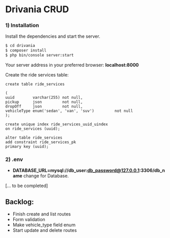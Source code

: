 # Drivania CRUD

### 1) Installation


Install the dependencies and start the server.

```sh
$ cd drivania
$ composer install
$ php bin/console server:start
```

Your server address in your preferred browser: **localhost:8000**


Create the ride services table: 

```
create table ride_services

(
uuid        varchar(255) not null,
pickup      json         not null,
dropOff     json         not null,
vehicleType enum('sedan', 'van', 'suv')         not null
);

create unique index ride_services_uuid_uindex
on ride_services (uuid);

alter table ride_services
add constraint ride_services_pk
primary key (uuid);
```

### 2) .env

- **DATABASE_URL=mysql://db_user:db_password@127.0.0.1:3306/db_name** change for Database.

[... to be completed]

## Backlog:
- Finish create and list routes
- Form validation
- Make vehicle_type field enum
- Start update and delete routes

